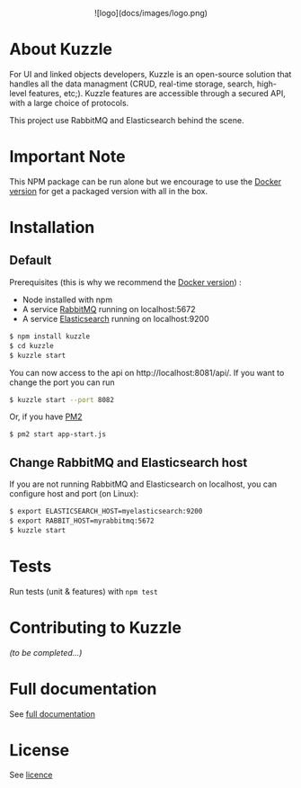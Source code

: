 <p align=center> ![logo](docs/images/logo.png)

# About Kuzzle

For UI and linked objects developers, Kuzzle is an open-source solution that handles all the data managment
(CRUD, real-time storage, search, high-level features, etc;).
Kuzzle features are accessible through a secured API, with a large choice of protocols.

This project use RabbitMQ and Elasticsearch behind the scene.

# Important Note

This NPM package can be run alone but we encourage to use the [Docker version](https://registry.hub.docker.com/u/klabs) for get a packaged version with all in the box. 

# Installation

## Default

Prerequisites (this is why we recommend the [Docker version](https://registry.hub.docker.com/u/klabs)) :

* Node installed with npm
* A service [RabbitMQ](https://www.rabbitmq.com/) running on localhost:5672
* A service [Elasticsearch](https://www.elastic.co/products/elasticsearch) running on localhost:9200 

```bash
$ npm install kuzzle
$ cd kuzzle
$ kuzzle start
```

You can now access to the api on http://localhost:8081/api/. If you want to change the port you can run

```bash
$ kuzzle start --port 8082
```

Or, if you have [PM2](https://github.com/Unitech/pm2)

```bash
$ pm2 start app-start.js
```


## Change RabbitMQ and Elasticsearch host

If you are not running RabbitMQ and Elasticsearch on localhost, you can configure host and port (on Linux):

```bash
$ export ELASTICSEARCH_HOST=myelasticsearch:9200
$ export RABBIT_HOST=myrabbitmq:5672
$ kuzzle start
```


# Tests

Run tests (unit & features) with `npm test`


# Contributing to Kuzzle

_(to be completed...)_


# Full documentation

See [full documentation](docs/index.md)


# License

See [licence](license.md)